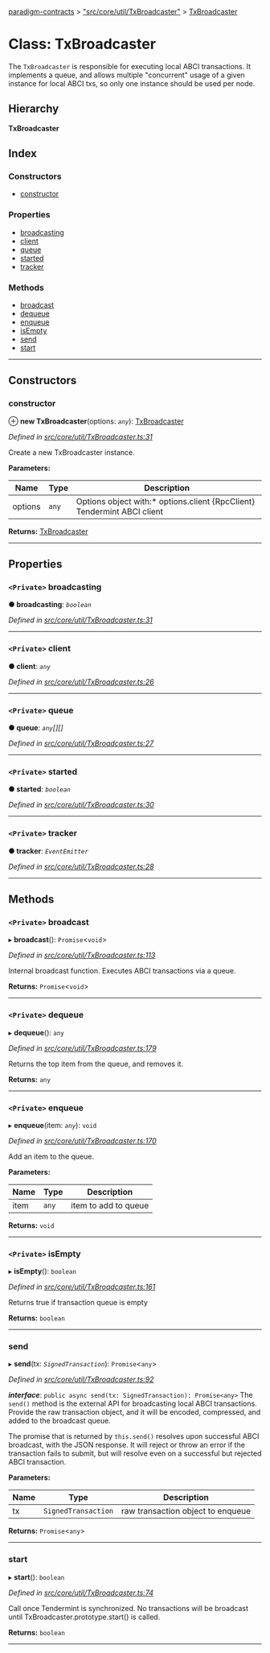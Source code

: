 [paradigm-contracts](../README.md) > ["src/core/util/TxBroadcaster"](../modules/_src_core_util_txbroadcaster_.md) > [TxBroadcaster](../classes/_src_core_util_txbroadcaster_.txbroadcaster.md)

# Class: TxBroadcaster

The `TxBroadcaster` is responsible for executing local ABCI transactions. It implements a queue, and allows multiple "concurrent" usage of a given instance for local ABCI txs, so only one instance should be used per node.

## Hierarchy

**TxBroadcaster**

## Index

### Constructors

* [constructor](_src_core_util_txbroadcaster_.txbroadcaster.md#constructor)

### Properties

* [broadcasting](_src_core_util_txbroadcaster_.txbroadcaster.md#broadcasting)
* [client](_src_core_util_txbroadcaster_.txbroadcaster.md#client)
* [queue](_src_core_util_txbroadcaster_.txbroadcaster.md#queue)
* [started](_src_core_util_txbroadcaster_.txbroadcaster.md#started)
* [tracker](_src_core_util_txbroadcaster_.txbroadcaster.md#tracker)

### Methods

* [broadcast](_src_core_util_txbroadcaster_.txbroadcaster.md#broadcast)
* [dequeue](_src_core_util_txbroadcaster_.txbroadcaster.md#dequeue)
* [enqueue](_src_core_util_txbroadcaster_.txbroadcaster.md#enqueue)
* [isEmpty](_src_core_util_txbroadcaster_.txbroadcaster.md#isempty)
* [send](_src_core_util_txbroadcaster_.txbroadcaster.md#send)
* [start](_src_core_util_txbroadcaster_.txbroadcaster.md#start)

---

## Constructors

<a id="constructor"></a>

###  constructor

⊕ **new TxBroadcaster**(options: *`any`*): [TxBroadcaster](_src_core_util_txbroadcaster_.txbroadcaster.md)

*Defined in [src/core/util/TxBroadcaster.ts:31](https://github.com/paradigmfoundation/paradigmcore/blob/673c168/src/core/util/TxBroadcaster.ts#L31)*

Create a new TxBroadcaster instance.

**Parameters:**

| Name | Type | Description |
| ------ | ------ | ------ |
| options | `any` |  Options object with:*   options.client {RpcClient} Tendermint ABCI client |

**Returns:** [TxBroadcaster](_src_core_util_txbroadcaster_.txbroadcaster.md)

___

## Properties

<a id="broadcasting"></a>

### `<Private>` broadcasting

**● broadcasting**: *`boolean`*

*Defined in [src/core/util/TxBroadcaster.ts:31](https://github.com/paradigmfoundation/paradigmcore/blob/673c168/src/core/util/TxBroadcaster.ts#L31)*

___
<a id="client"></a>

### `<Private>` client

**● client**: *`any`*

*Defined in [src/core/util/TxBroadcaster.ts:26](https://github.com/paradigmfoundation/paradigmcore/blob/673c168/src/core/util/TxBroadcaster.ts#L26)*

___
<a id="queue"></a>

### `<Private>` queue

**● queue**: *`any`[][]*

*Defined in [src/core/util/TxBroadcaster.ts:27](https://github.com/paradigmfoundation/paradigmcore/blob/673c168/src/core/util/TxBroadcaster.ts#L27)*

___
<a id="started"></a>

### `<Private>` started

**● started**: *`boolean`*

*Defined in [src/core/util/TxBroadcaster.ts:30](https://github.com/paradigmfoundation/paradigmcore/blob/673c168/src/core/util/TxBroadcaster.ts#L30)*

___
<a id="tracker"></a>

### `<Private>` tracker

**● tracker**: *`EventEmitter`*

*Defined in [src/core/util/TxBroadcaster.ts:28](https://github.com/paradigmfoundation/paradigmcore/blob/673c168/src/core/util/TxBroadcaster.ts#L28)*

___

## Methods

<a id="broadcast"></a>

### `<Private>` broadcast

▸ **broadcast**(): `Promise`<`void`>

*Defined in [src/core/util/TxBroadcaster.ts:113](https://github.com/paradigmfoundation/paradigmcore/blob/673c168/src/core/util/TxBroadcaster.ts#L113)*

Internal broadcast function. Executes ABCI transactions via a queue.

**Returns:** `Promise`<`void`>

___
<a id="dequeue"></a>

### `<Private>` dequeue

▸ **dequeue**(): `any`

*Defined in [src/core/util/TxBroadcaster.ts:179](https://github.com/paradigmfoundation/paradigmcore/blob/673c168/src/core/util/TxBroadcaster.ts#L179)*

Returns the top item from the queue, and removes it.

**Returns:** `any`

___
<a id="enqueue"></a>

### `<Private>` enqueue

▸ **enqueue**(item: *`any`*): `void`

*Defined in [src/core/util/TxBroadcaster.ts:170](https://github.com/paradigmfoundation/paradigmcore/blob/673c168/src/core/util/TxBroadcaster.ts#L170)*

Add an item to the queue.

**Parameters:**

| Name | Type | Description |
| ------ | ------ | ------ |
| item | `any` |  item to add to queue |

**Returns:** `void`

___
<a id="isempty"></a>

### `<Private>` isEmpty

▸ **isEmpty**(): `boolean`

*Defined in [src/core/util/TxBroadcaster.ts:161](https://github.com/paradigmfoundation/paradigmcore/blob/673c168/src/core/util/TxBroadcaster.ts#L161)*

Returns true if transaction queue is empty

**Returns:** `boolean`

___
<a id="send"></a>

###  send

▸ **send**(tx: *`SignedTransaction`*): `Promise`<`any`>

*Defined in [src/core/util/TxBroadcaster.ts:92](https://github.com/paradigmfoundation/paradigmcore/blob/673c168/src/core/util/TxBroadcaster.ts#L92)*

*__interface__*: `public async send(tx: SignedTransaction): Promise<any>` The `send()` method is the external API for broadcasting local ABCI transactions. Provide the raw transaction object, and it will be encoded, compressed, and added to the broadcast queue.

The promise that is returned by `this.send()` resolves upon successful ABCI broadcast, with the JSON response. It will reject or throw an error if the transaction fails to submit, but will resolve even on a successful but rejected ABCI transaction.

**Parameters:**

| Name | Type | Description |
| ------ | ------ | ------ |
| tx | `SignedTransaction` |  raw transaction object to enqueue |

**Returns:** `Promise`<`any`>

___
<a id="start"></a>

###  start

▸ **start**(): `boolean`

*Defined in [src/core/util/TxBroadcaster.ts:74](https://github.com/paradigmfoundation/paradigmcore/blob/673c168/src/core/util/TxBroadcaster.ts#L74)*

Call once Tendermint is synchronized. No transactions will be broadcast until TxBroadcaster.prototype.start() is called.

**Returns:** `boolean`

___

